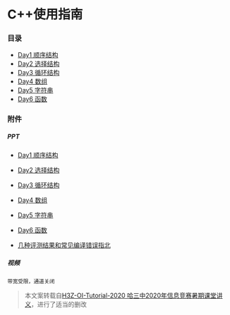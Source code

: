 # C++使用指南

### 目录

- [Day1 顺序结构](Day1_顺序结构.md)
- [Day2 选择结构](Day2_选择结构.md)
- [Day3 循环结构](Day3_循环结构.md)
- [Day4 数组](Day4_数组.md)
- [Day5 字符串](Day5_字符串.md)
- [Day6 函数](Day6_函数.md)

### 附件

##### PPT

- [Day1 顺序结构](ppt/1顺序结构.pptx)

- [Day2 选择结构](ppt/2选择结构.pptx)

- [Day3 循环结构](ppt/3循环结构.pptx)

- [Day4 数组](ppt/4数组.pptx)

- [Day5 字符串](ppt/5字符串.pptx)

- [Day6 函数](ppt/6函数.pptx)

- [几种评测结果和常见编译错误指北](https://shimo.im/slides/H9crtyWC6qPHtjJc/)

##### 视频

`带宽受限，通道关闭`

> 本文案转载自[H3Z-OI-Tutorial-2020 哈三中2020年信息竞赛暑期课堂讲义](https://gitee.com/Cannon_fotter/H3Z-OI-Tutorial-2020/tree/master)，进行了适当的删改